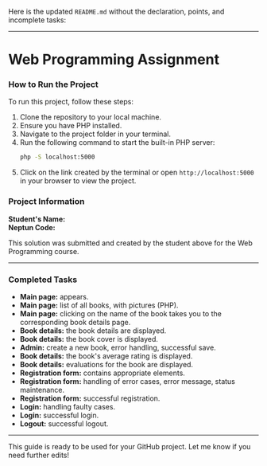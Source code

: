 Here is the updated `README.md` without the declaration, points, and incomplete tasks:

---

# Web Programming Assignment

### How to Run the Project
To run this project, follow these steps:

1. Clone the repository to your local machine.
2. Ensure you have PHP installed.
3. Navigate to the project folder in your terminal.
4. Run the following command to start the built-in PHP server:
   ```bash
   php -S localhost:5000
   ```
5. Click on the link created by the terminal or open `http://localhost:5000` in your browser to view the project.

### Project Information

**Student's Name:**  
**Neptun Code:**  

This solution was submitted and created by the student above for the Web Programming course.

---

### Completed Tasks

- **Main page:** appears.
- **Main page:** list of all books, with pictures (PHP).
- **Main page:** clicking on the name of the book takes you to the corresponding book details page.
- **Book details:** the book details are displayed.
- **Book details:** the book cover is displayed.
- **Admin:** create a new book, error handling, successful save.
- **Book details:** the book's average rating is displayed.
- **Book details:** evaluations for the book are displayed.
- **Registration form:** contains appropriate elements.
- **Registration form:** handling of error cases, error message, status maintenance.
- **Registration form:** successful registration.
- **Login:** handling faulty cases.
- **Login:** successful login.
- **Logout:** successful logout.

--- 

This guide is ready to be used for your GitHub project. Let me know if you need further edits!
